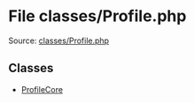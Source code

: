File classes/Profile.php
=========

Source: [classes/Profile.php](https://github.com/PrestaShop/PrestaShop/blob/1.5.2.0/classes/Profile.php)


Classes
-------

* [ProfileCore](class.ProfileCore.md)

